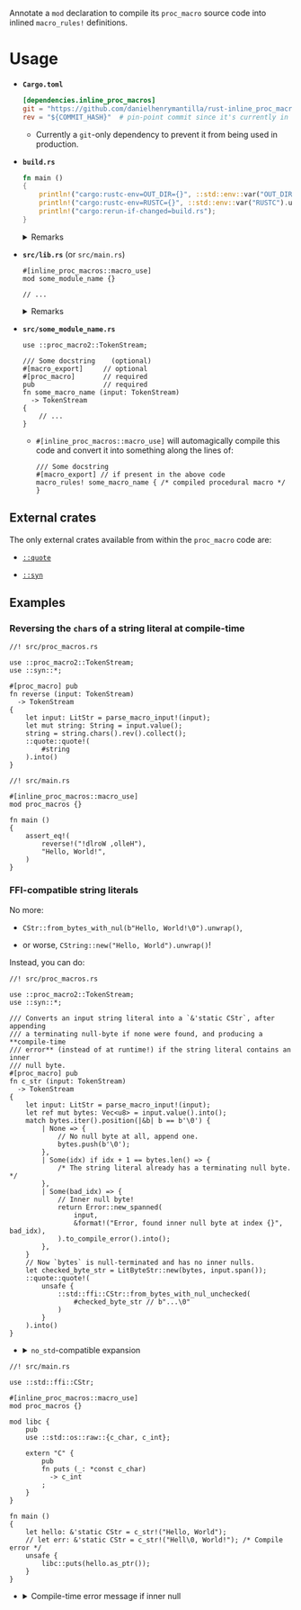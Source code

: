Annotate a `mod` declaration to compile its `proc_macro` source code
into inlined `macro_rules!` definitions.

# Usage

  - **`Cargo.toml`**

    ```toml
    [dependencies.inline_proc_macros]
    git = "https://github.com/danielhenrymantilla/rust-inline_proc_macros",
    rev = "${COMMIT_HASH}"  # pin-point commit since it's currently in dev stage
    ```

      - Currently a `git`-only dependency to prevent it from being used in
        production.

  - **`build.rs`**

    ```rust
    fn main ()
    {
        println!("cargo:rustc-env=OUT_DIR={}", ::std::env::var("OUT_DIR").unwrap());
        println!("cargo:rustc-env=RUSTC={}", ::std::env::var("RUSTC").unwrap());
        println!("cargo:rerun-if-changed=build.rs");
    }
    ```

    <details><summary>Remarks</summary>

    This indeed hints at the procedural macros doing unorthodox stuff, such
    as invoking `rustc` or using the `OUT_DIR` filesystem, which are both things
    that a `build.rs` script, instead of a procedural macro, ought to do.

    While it is possible to implement the logic of this attribute macro with
    a `build.rs` script, the ergonomics would suffer a lot, making its usability
    hardly better that that of using an external `proc_macro = "true"` crate,
    defeating the purpose of the crate.

    That being said, Rust does not guarantee that procedural macros be allowed
    to interact with their environment like they currently do (it's rather an
    unfortunate byproduct of how they are implemented), so **be aware that this
    non `build.rs`-based approach could break with a new Rust release**.

    That's why it isn't super advisable to use this crate in production.

    That being said, by the time Rust does that change, if it ever does,
    we should have a full-featured WASM-encapsulation mechanism for procedural
    macros, which should incidentally allow to trivially implement what this
    crate achieves, that is, having inline procedural macros built-in into the
    build ecosystem, rendering this very crate obsolete.

    In other words, by the time this crate breaks, we won't be needing it 🙂

    </summary>

      - Using a `{}` instead of a `;` is necessary since in stable Rust
        a procedural macro attribute cannot be applied to a `mod name;`
        declaration.

      - Also, only the top-level module (`src/{lib,main}.rs`) is supported,
        due to limitations of procedural macros (they cannot know whence they
        are called), so the source code will always be loaded from
        `src/some_module_name.rs`.
    
    </details>

  - **`src/lib.rs`** (or `src/main.rs`)

    ```rust,no_run
    #[inline_proc_macros::macro_use]
    mod some_module_name {}

    // ...
    ```

    <details><summary>Remarks</summary>

      - Using a `{}` instead of a `;` is necessary since in stable Rust
        a procedural macro attribute cannot be applied to a `mod name;`
        declaration.

      - Also, only the top-level module (`src/{lib,main}.rs`) is supported,
        due to limitations of procedural macros (they cannot know whence they
        are called), so the source code will always be loaded from
        `src/some_module_name.rs`.
    
    </details>

  - **`src/some_module_name.rs`**

    ```rust,ignore
    use ::proc_macro2::TokenStream;

    /// Some docstring    (optional)
    #[macro_export]     // optional
    #[proc_macro]       // required
    pub                 // required
    fn some_macro_name (input: TokenStream)
      -> TokenStream
    {
        // ...
    }
    ```

      - `#[inline_proc_macros::macro_use]` will automagically compile this code
        and convert it into something along the lines of:

        ```rust,no_run
        /// Some docstring
        #[macro_export] // if present in the above code
        macro_rules! some_macro_name { /* compiled procedural macro */ }
        ```

## External crates

The only external crates available from within the `proc_macro` code are:

  - [`::quote`](https://docs.rs/quote)

  - [`::syn`](https://docs.rs/syn)

## Examples

### Reversing the `char`s of a string literal at compile-time

```rust,ignore
//! src/proc_macros.rs

use ::proc_macro2::TokenStream;
use ::syn::*;

#[proc_macro] pub
fn reverse (input: TokenStream)
  -> TokenStream
{
    let input: LitStr = parse_macro_input!(input);
    let mut string: String = input.value();
    string = string.chars().rev().collect();
    ::quote::quote!(
        #string
    ).into()
}
```

```rust,ignore
//! src/main.rs

#[inline_proc_macros::macro_use]
mod proc_macros {}

fn main ()
{
    assert_eq!(
        reverse!("!dlroW ,olleH"),
        "Hello, World!",
    )
}
```

### FFI-compatible string literals

No more:

  - `CStr::from_bytes_with_nul(b"Hello, World!\0").unwrap()`,

  - or worse, `CString::new("Hello, World").unwrap()`!

Instead, you can do:

```rust,ignore
//! src/proc_macros.rs

use ::proc_macro2::TokenStream;
use ::syn::*;

/// Converts an input string literal into a `&'static CStr`, after appending
/// a terminating null-byte if none were found, and producing a **compile-time
/// error** (instead of at runtime!) if the string literal contains an inner
/// null byte.
#[proc_macro] pub
fn c_str (input: TokenStream)
  -> TokenStream
{
    let input: LitStr = parse_macro_input!(input);
    let ref mut bytes: Vec<u8> = input.value().into();
    match bytes.iter().position(|&b| b == b'\0') {
        | None => {
            // No null byte at all, append one.
            bytes.push(b'\0');
        },
        | Some(idx) if idx + 1 == bytes.len() => {
            /* The string literal already has a terminating null byte. */
        },
        | Some(bad_idx) => {
            // Inner null byte!
            return Error::new_spanned(
                input,
                &format!("Error, found inner null byte at index {}", bad_idx),
            ).to_compile_error().into();
        },
    }
    // Now `bytes` is null-terminated and has no inner nulls.
    let checked_byte_str = LitByteStr::new(bytes, input.span());
    ::quote::quote!(
        unsafe {
            ::std::ffi::CStr::from_bytes_with_nul_unchecked(
                #checked_byte_str // b"...\0"
            )
        }
    ).into()
}
```

  - <details><summary><code>no_std</code>-compatible expansion</summary>

    It's just a matter of expanding to a `&'static [u8]` instead of
    `&'static CStr`:

    ```rust,no_run
    // Now `bytes` is null-terminated and has no inner nulls.
    ::quote::quote!(
        {
            // Use a constant to coerce to a slice while remaining
            // `const`-compatible
            const IT: &'static [u8] = #checked_byte_str;
            IT
        }
    ).into()
    ```
    </details>

```rust,ignore
//! src/main.rs

use ::std::ffi::CStr;

#[inline_proc_macros::macro_use]
mod proc_macros {}

mod libc {
    pub
    use ::std::os::raw::{c_char, c_int};

    extern "C" {
        pub
        fn puts (_: *const c_char)
          -> c_int
        ;
    }
}

fn main ()
{
    let hello: &'static CStr = c_str!("Hello, World");
    // let err: &'static CStr = c_str!("Hell\0, World!"); /* Compile error */
    unsafe {
        libc::puts(hello.as_ptr());
    }
}
```

  - <details><summary>Compile-time error message if inner null</summary>

    ```text
    error: Error, found inner null byte at index 4
      --> src/main.rs:23:37
       |
    23 |     let err: &'static CStr = c_str!("Hell\0, World!"); /* Compile error */
       |                                     ^^^^^^^^^^^^^^^^
    ```

    </details>
